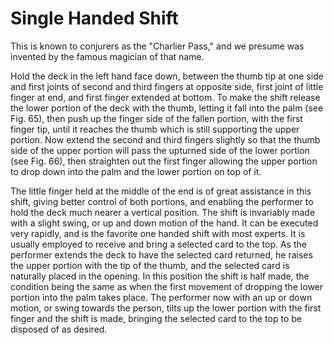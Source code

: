 # Single Handed Shift

This is known to conjurers as the "Charlier Pass," and we presume was invented by the famous magician of that name.

Hold the deck in the left hand face down, between the thumb tip at one side and first joints of second and third fingers at opposite side, first joint of little finger at end, and first finger extended at bottom. To make the shift release the lower portion of the deck with the thumb, letting it fall into the palm \(see Fig. 65\), then push up the finger side of the fallen portion, with the first finger tip, until it reaches the thumb which is still supporting the upper portion. Now extend the second and third fingers slightly so that the thumb side of the upper portion will pass the upturned side of the lower portion \(see Fig. 66\), then straighten out the first finger allowing the upper portion to drop down into the palm and the lower portion on top of it.

The little finger held at the middle of the end is of great assistance in this shift, giving better control of both portions, and enabling the performer to hold the deck much nearer a vertical position. The shift is invariably made with a slight swing, or up and down motion of the hand. It can be executed very rapidly, and is the favorite one handed shift with most experts. It is usually employed to receive and bring a selected card to the top. As the performer extends the deck to have the selected card returned, he raises the upper portion with the tip of the thumb, and the selected card is naturally placed in the opening. In this position the shift is half made, the condition being the same as when the first movement of dropping the lower portion into the palm takes place. The performer now with an up or down motion, or swing towards the person, tilts up the lower portion with the first finger and the shift is made, bringing the selected card to the top to be disposed of as desired.

